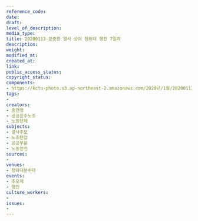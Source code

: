 ```yaml
---
reference_code: 
date: 
draft: 
level_of_description: 
media_type: 
title: 20200113-문중원 열사 상여 청와대 행진 7일차
description: 
weight: 
modified_at: 
created_at: 
link: 
public_access_status: 
copyright_status: 
components:
- https://kctu-photo.s3.ap-northeast-2.amazonaws.com/2020년/1월/20200113-문중원+열사+상여+청와대+행진+7일차/_CTU4736.jpg
tags:
- 
creators:
- 총연맹
- 공공운수노조
- 노동단체
subjects:
- 열사추모
- 노조탄압
- 공공부문
- 노동안전
sources:
- 
venues:
- 청와대분수대
events:
- 추모제
- 행진
culture_workers:
- 
issues:
- 
---
```


